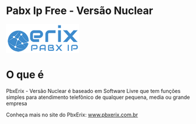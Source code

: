 # Pabx Ip Free - Versão Nuclear
![Getting Started](images/erix_logo.png)

# O que é
PbxErix - Versão Nuclear é  baseado em Software Livre que tem funções simples para atendimento telefônico  de qualquer pequena, media ou grande empresa

Conheça mais no site do PbxErix: www.pbxerix.com.br
